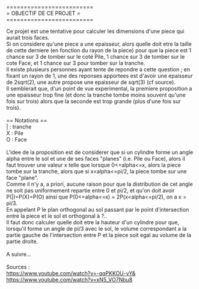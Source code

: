 =========================</br>
=     OBJECTIF DE CE PROJET     =</br>
=========================</br>

Ce projet est une tentative pour calculer les dimensions d'une piece qui aurait trois faces.</br>
Si on considere qu'une piece a une epaisseur, alors quelle doit etre la taille de cette derniere (en fonction du rayon de la piece) pour que la piece est 1 chance sur 3 de tomber sur le coté Pile, 1 chance sur 3 de tomber sur le cote Face, et 1 chance sur 3 pour tomber sur la tranche.</br>
Il existe plusieurs personnes ayant tente de repondre a cette question ; en fixant un rayon de 1, une des reponses apportees est d'avoir une epaisseur de 2sqrt(2), une autre propose une epaisseur de sqrt(3) (cf source). </br>
Il semblerait que, d'un point de vue experimental, la premiere proposition a une epaisseur trop fine (et donc la tranche tombe moins souvent qu'une fois sur trois) alors que la seconde est trop grande (plus d'une fois sur trois).</br>
</br>
== Notations == </br>
| : tranche </br>
X : Pile </br>
O : Face </br>
</br>
L'idee de la proposition est de considerer que si un cylindre forme un angle alpha entre le sol et une de ses faces "planes" (i.e. Pile ou Face), alors il faut trouver une valeur x telle que lorsque 0<=alpha<=x, alors la piece tombe sur la tranche, alors que si x<alpha<=pi/2, la piece tombe sur une face "plane". </br>
Comme il n'y a, a priori, aucune raison pour que la distribution de cet angle ne soit pas uniformement repartie entre 0 et pi/2, et qu'on doit avoir P(|)=P(X)=P(O) ainsi que P(0<=alpha<=x) = 2P(x<alpha<=pi/2), on a x = pi/3.</br>
En appelant P le plan orthogonal au sol passant par le point d'intersection entre la piece et le sol et orthogonal à ?.. </br>
Il faut donc calculer quelle doit etre la hauteur d'un cylindre pour que, lorsqu'il forme un angle de pi/3 avec le sol, le volume correspondant a la partie gauche de l'intersection entre P et la piece soit egal au volume de la partie droite.</br>
</br>
A suivre...</br>
</br>
Sources :</br> 
https://www.youtube.com/watch?v=-qqPKKOU-yY&</br>
https://www.youtube.com/watch?v=xN5_VO7Nbu8</br>

